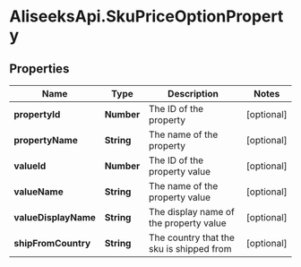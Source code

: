 # AliseeksApi.SkuPriceOptionProperty

## Properties
Name | Type | Description | Notes
------------ | ------------- | ------------- | -------------
**propertyId** | **Number** | The ID of the property  | [optional] 
**propertyName** | **String** | The name of the property  | [optional] 
**valueId** | **Number** | The ID of the property value  | [optional] 
**valueName** | **String** | The name of the property value  | [optional] 
**valueDisplayName** | **String** | The display name of the property value  | [optional] 
**shipFromCountry** | **String** | The country that the sku is shipped from  | [optional] 


